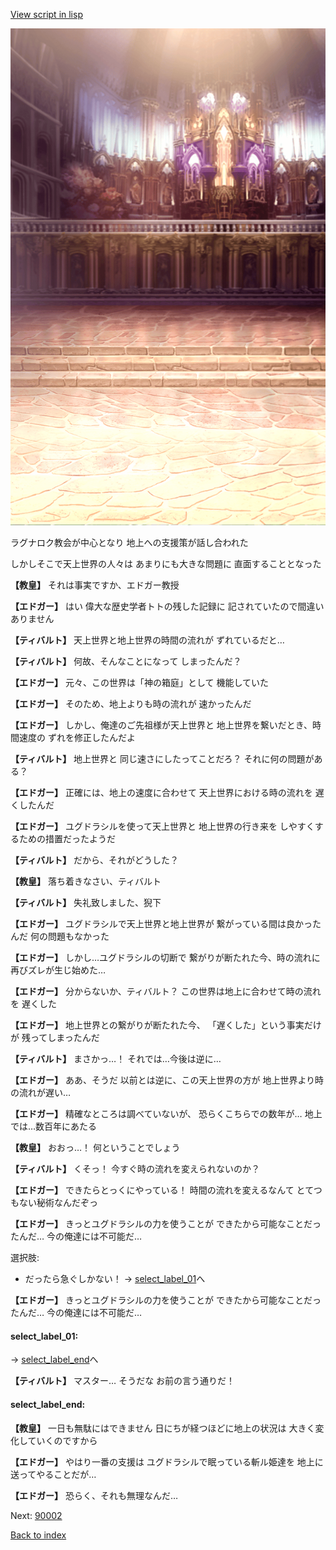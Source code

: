 [View script in lisp](../scripts/101203040.txt)

![006_church.png](../images/backgrounds/006_church.png)

ラグナロク教会が中心となり
地上への支援策が話し合われた

しかしそこで天上世界の人々は
あまりにも大きな問題に
直面することとなった

**【教皇】**
それは事実ですか、エドガー教授

**【エドガー】**
はい
偉大な歴史学者トトの残した記録に
記されていたので間違いありません

**【ティバルト】**
天上世界と地上世界の時間の流れが
ずれているだと…

**【ティバルト】**
何故、そんなことになって
しまったんだ？

**【エドガー】**
元々、この世界は「神の箱庭」として
機能していた

**【エドガー】**
そのため、地上よりも時の流れが
速かったんだ

**【エドガー】**
しかし、俺達のご先祖様が天上世界と
地上世界を繋いだとき、時間速度の
ずれを修正したんだよ

**【ティバルト】**
地上世界と
同じ速さにしたってことだろ？
それに何の問題がある？

**【エドガー】**
正確には、地上の速度に合わせて
天上世界における時の流れを
遅くしたんだ

**【エドガー】**
ユグドラシルを使って天上世界と
地上世界の行き来を
しやすくするための措置だったようだ

**【ティバルト】**
だから、それがどうした？

**【教皇】**
落ち着きなさい、ティバルト

**【ティバルト】**
失礼致しました、猊下

**【エドガー】**
ユグドラシルで天上世界と地上世界が
繋がっている間は良かったんだ
何の問題もなかった

**【エドガー】**
しかし…ユグドラシルの切断で
繋がりが断たれた今、時の流れに
再びズレが生じ始めた…

**【エドガー】**
分からないか、ティバルト？
この世界は地上に合わせて時の流れを
遅くした

**【エドガー】**
地上世界との繋がりが断たれた今、
「遅くした」という事実だけが
残ってしまったんだ

**【ティバルト】**
まさかっ…！
それでは…今後は逆に…

**【エドガー】**
ああ、そうだ
以前とは逆に、この天上世界の方が
地上世界より時の流れが遅い…

**【エドガー】**
精確なところは調べていないが、
恐らくこちらでの数年が…
地上では…数百年にあたる

**【教皇】**
おおっ…！
何ということでしょう

**【ティバルト】**
くそっ！
今すぐ時の流れを変えられないのか？

**【エドガー】**
できたらとっくにやっている！
時間の流れを変えるなんて
とてつもない秘術なんだぞっ

**【エドガー】**
きっとユグドラシルの力を使うことが
できたから可能なことだったんだ…
今の俺達には不可能だ…

選択肢:
- だったら急ぐしかない！ → [select_label_01](#select_label_01)へ


**【エドガー】**
きっとユグドラシルの力を使うことが
できたから可能なことだったんだ…
今の俺達には不可能だ…

#### select_label_01:
 → [select_label_end](#select_label_end)へ

**【ティバルト】**
マスター…
そうだな
お前の言う通りだ！

#### select_label_end:

**【教皇】**
一日も無駄にはできません
日にちが経つほどに地上の状況は
大きく変化していくのですから

**【エドガー】**
やはり一番の支援は
ユグドラシルで眠っている斬ル姫達を
地上に送ってやることだが…

**【エドガー】**
恐らく、それも無理なんだ…

Next: [90002](90002.md)

[Back to index](index.md)
